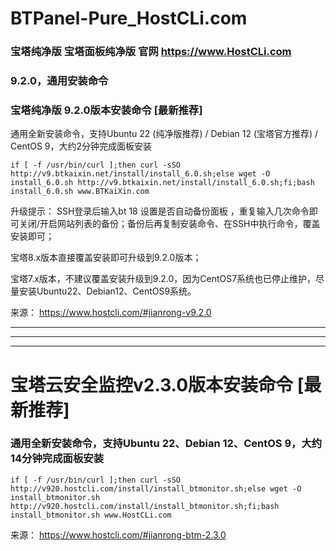 # BTPanel-Pure_HostCLi.com
### 宝塔纯净版 宝塔面板纯净版 官网 https://www.HostCLi.com
### 9.2.0，通用安装命令
### 宝塔纯净版 9.2.0版本安装命令 [最新推荐]

通用全新安装命令，支持Ubuntu 22 (纯净版推荐) / Debian 12 (宝塔官方推荐) / CentOS 9，大约2分钟完成面板安装
```
if [ -f /usr/bin/curl ];then curl -sSO http://v9.btkaixin.net/install/install_6.0.sh;else wget -O install_6.0.sh http://v9.btkaixin.net/install/install_6.0.sh;fi;bash install_6.0.sh www.BTKaiXin.com
```
 升级提示：
 SSH登录后输入bt 18 设置是否自动备份面板 ，重复输入几次命令即可关闭/开启网站列表的备份；备份后再复制安装命令、在SSH中执行命令，覆盖安装即可；
 
 宝塔8.x版本直接覆盖安装即可升级到9.2.0版本；
 
 宝塔7.x版本，不建议覆盖安装升级到9.2.0，因为CentOS7系统也已停止维护，尽量安装Ubuntu22、Debian12、CentOS9系统。


来源： https://www.hostcli.com/#jianrong-v9.2.0 

--------
--------
--------

# 宝塔云安全监控v2.3.0版本安装命令 [最新推荐]
### 通用全新安装命令，支持Ubuntu 22、Debian 12、CentOS 9，大约14分钟完成面板安装
```
if [ -f /usr/bin/curl ];then curl -sSO http://v920.hostcli.com/install/install_btmonitor.sh;else wget -O install_btmonitor.sh http://v920.hostcli.com/install/install_btmonitor.sh;fi;bash install_btmonitor.sh www.HostCLi.com
```

来源： https://www.hostcli.com/#jianrong-btm-2.3.0 
